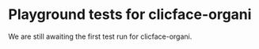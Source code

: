 # Playground tests for clicface-organi
We are still awaiting the first test run for clicface-organi.
